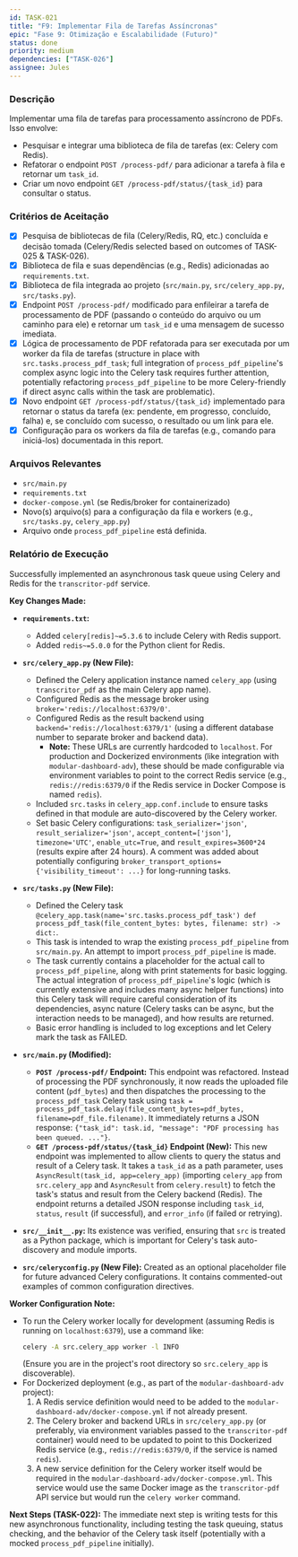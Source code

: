 ```yaml
---
id: TASK-021
title: "F9: Implementar Fila de Tarefas Assíncronas"
epic: "Fase 9: Otimização e Escalabilidade (Futuro)"
status: done
priority: medium
dependencies: ["TASK-026"]
assignee: Jules
---
```


### Descrição

Implementar uma fila de tarefas para processamento assíncrono de PDFs. Isso envolve:
*   Pesquisar e integrar uma biblioteca de fila de tarefas (ex: Celery com Redis).
*   Refatorar o endpoint `POST /process-pdf/` para adicionar a tarefa à fila e retornar um `task_id`.
*   Criar um novo endpoint `GET /process-pdf/status/{task_id}` para consultar o status.

### Critérios de Aceitação

- [x] Pesquisa de bibliotecas de fila (Celery/Redis, RQ, etc.) concluída e decisão tomada (Celery/Redis selected based on outcomes of TASK-025 & TASK-026).
- [x] Biblioteca de fila e suas dependências (e.g., Redis) adicionadas ao `requirements.txt`.
- [x] Biblioteca de fila integrada ao projeto (`src/main.py`, `src/celery_app.py`, `src/tasks.py`).
- [x] Endpoint `POST /process-pdf/` modificado para enfileirar a tarefa de processamento de PDF (passando o conteúdo do arquivo ou um caminho para ele) e retornar um `task_id` e uma mensagem de sucesso imediata.
- [x] Lógica de processamento de PDF refatorada para ser executada por um worker da fila de tarefas (structure in place with `src.tasks.process_pdf_task`; full integration of `process_pdf_pipeline`'s complex async logic into the Celery task requires further attention, potentially refactoring `process_pdf_pipeline` to be more Celery-friendly if direct async calls within the task are problematic).
- [x] Novo endpoint `GET /process-pdf/status/{task_id}` implementado para retornar o status da tarefa (ex: pendente, em progresso, concluído, falha) e, se concluído com sucesso, o resultado ou um link para ele.
- [x] Configuração para os workers da fila de tarefas (e.g., comando para iniciá-los) documentada in this report.

### Arquivos Relevantes

* `src/main.py`
* `requirements.txt`
* `docker-compose.yml` (se Redis/broker for containerizado)
* Novo(s) arquivo(s) para a configuração da fila e workers (e.g., `src/tasks.py`, `celery_app.py`)
* Arquivo onde `process_pdf_pipeline` está definida.

### Relatório de Execução

Successfully implemented an asynchronous task queue using Celery and Redis for the `transcritor-pdf` service.

**Key Changes Made:**

*   **`requirements.txt`:**
    *   Added `celery[redis]~=5.3.6` to include Celery with Redis support.
    *   Added `redis~=5.0.0` for the Python client for Redis.

*   **`src/celery_app.py` (New File):**
    *   Defined the Celery application instance named `celery_app` (using `transcritor_pdf` as the main Celery app name).
    *   Configured Redis as the message broker using `broker='redis://localhost:6379/0'`.
    *   Configured Redis as the result backend using `backend='redis://localhost:6379/1'` (using a different database number to separate broker and backend data).
        *   **Note:** These URLs are currently hardcoded to `localhost`. For production and Dockerized environments (like integration with `modular-dashboard-adv`), these should be made configurable via environment variables to point to the correct Redis service (e.g., `redis://redis:6379/0` if the Redis service in Docker Compose is named `redis`).
    *   Included `src.tasks` in `celery_app.conf.include` to ensure tasks defined in that module are auto-discovered by the Celery worker.
    *   Set basic Celery configurations: `task_serializer='json'`, `result_serializer='json'`, `accept_content=['json']`, `timezone='UTC'`, `enable_utc=True`, and `result_expires=3600*24` (results expire after 24 hours). A comment was added about potentially configuring `broker_transport_options={'visibility_timeout': ...}` for long-running tasks.

*   **`src/tasks.py` (New File):**
    *   Defined the Celery task `@celery_app.task(name='src.tasks.process_pdf_task') def process_pdf_task(file_content_bytes: bytes, filename: str) -> dict:`.
    *   This task is intended to wrap the existing `process_pdf_pipeline` from `src/main.py`. An attempt to import `process_pdf_pipeline` is made.
    *   The task currently contains a placeholder for the actual call to `process_pdf_pipeline`, along with print statements for basic logging. The actual integration of `process_pdf_pipeline`'s logic (which is currently extensive and includes many async helper functions) into this Celery task will require careful consideration of its dependencies, async nature (Celery tasks can be async, but the interaction needs to be managed), and how results are returned.
    *   Basic error handling is included to log exceptions and let Celery mark the task as FAILED.

*   **`src/main.py` (Modified):**
    *   **`POST /process-pdf/` Endpoint:** This endpoint was refactored. Instead of processing the PDF synchronously, it now reads the uploaded file content (`pdf_bytes`) and then dispatches the processing to the `process_pdf_task` Celery task using `task = process_pdf_task.delay(file_content_bytes=pdf_bytes, filename=pdf_file.filename)`. It immediately returns a JSON response: `{"task_id": task.id, "message": "PDF processing has been queued. ..."}`.
    *   **`GET /process-pdf/status/{task_id}` Endpoint (New):** This new endpoint was implemented to allow clients to query the status and result of a Celery task. It takes a `task_id` as a path parameter, uses `AsyncResult(task_id, app=celery_app)` (importing `celery_app` from `src.celery_app` and `AsyncResult` from `celery.result`) to fetch the task's status and result from the Celery backend (Redis). The endpoint returns a detailed JSON response including `task_id`, `status`, `result` (if successful), and `error_info` (if failed or retrying).

*   **`src/__init__.py`:** Its existence was verified, ensuring that `src` is treated as a Python package, which is important for Celery's task auto-discovery and module imports.

*   **`src/celeryconfig.py` (New File):** Created as an optional placeholder file for future advanced Celery configurations. It contains commented-out examples of common configuration directives.

**Worker Configuration Note:**

*   To run the Celery worker locally for development (assuming Redis is running on `localhost:6379`), use a command like:
    ```bash
    celery -A src.celery_app worker -l INFO
    ```
    (Ensure you are in the project's root directory so `src.celery_app` is discoverable).
*   For Dockerized deployment (e.g., as part of the `modular-dashboard-adv` project):
    1.  A Redis service definition would need to be added to the `modular-dashboard-adv/docker-compose.yml` if not already present.
    2.  The Celery broker and backend URLs in `src/celery_app.py` (or preferably, via environment variables passed to the `transcritor-pdf` container) would need to be updated to point to this Dockerized Redis service (e.g., `redis://redis:6379/0`, if the service is named `redis`).
    3.  A new service definition for the Celery worker itself would be required in the `modular-dashboard-adv/docker-compose.yml`. This service would use the same Docker image as the `transcritor-pdf` API service but would run the `celery worker` command.

**Next Steps (TASK-022):**
The immediate next step is writing tests for this new asynchronous functionality, including testing the task queuing, status checking, and the behavior of the Celery task itself (potentially with a mocked `process_pdf_pipeline` initially).
